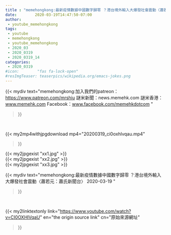 ```yaml
---
title : "memehongkong:最新疫情數據中國數字歸零 ？港台境外輸入大爆發社會震動〈蕭若元：蕭氏新聞台〉 2020-03-19 "
date:        2020-03-19T14:47:50-07:00
author:
 - youtube_memehongkong
tags:
 - youtube
 - memehongkong
 - youtube_memehongkong
 - 2020_03
 - 2020_0319
 - 2020_0319_14
categories:
 - 2020_0319
#icon:        "fas fa-lock-open"
#resImgTeaser: teaserpics/wikipedia.org/emacs-jokes.png
---
```


{{< mydiv text="memehongkong:加入我們的patreon：https://www.patreon.com/mrshiu 謎米新聞：news.memehk.com 謎米香港： www.memehk.com Facebook：www.facebook.com/memehkdotcom "
>}}
<br>


{{< my2mp4withjpgdownload mp4="20200319_ci0oxhlvqau.mp4"
>}}

{{< my2jpgexist "xx1.jpg" >}}<br>
{{< my2jpgexist "xx2.jpg" >}}<br>
{{< my2jpgexist "xx3.jpg" >}}<br>



{{< mydiv text="memehongkong:最新疫情數據中國數字歸零 ？港台境外輸入大爆發社會震動〈蕭若元：蕭氏新聞台〉 2020-03-19 "
>}}
<br>

{{< my2linktextonly link="https://www.youtube.com/watch?v=CI0OXHlVqaU"
en="the origin source link" cn="原始來源網址"
>}}


<br>

